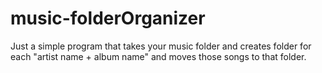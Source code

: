 # music-folderOrganizer
Just a simple program that takes your music folder and creates folder for each "artist name + album name" and moves those songs to that folder.
